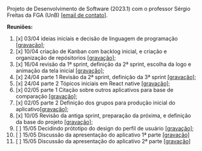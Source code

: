 Projeto de Desenvolvimento de Software (2023.1) com o professor Sérgio Freitas da FGA (UnB) [[email de contato]](mailto:sergiofreitas@unb.br).

**Reuniões:**

1. [x] 03/04 ideias iniciais e decisão de linguagem de programação [[gravação]](https://youtu.be/oCo3_l9yjag);
2. [x] 10/04 criação de Kanban com backlog inicial, e criação e organização de repósitorios [[gravação]](https://youtu.be/O5FdUxWQ-uo);
3. [x] 16/04 revisão da 1ª sprint, definição da 2ª sprint, escolha da logo e animação da tela inicial [[gravação]](https://youtu.be/jxAqiAvt2C0);
4. [x] 24/04 parte 1 Revisão da 2ª sprint, definição da 3ª sprint [[gravação]](https://youtu.be/WNyN6yPAbT0);
5. [x] 24/04 parte 2  Tópicos iniciais em React native [[gravação]](https://youtu.be/b4VeMpOEmks);
6. [x] 02/05 parte 1 Citação sobre outros aplicativos para base de comparação [[gravação]](https://youtu.be/aX6EJ64jHoY);
7. [x] 02/05 parte 2  Definição dos grupos para produção inicial do aplicativo[[gravação]](https://youtu.be/rBXUtj7sAX0);
8. [x] 10/05 Revisão da antiga sprint, preparação da próxima, e definição da base do projeto [[gravação]](https://youtu.be/Sq1C0Nz8zZM);
9. [ ] 15/05 Decidindo prótotipo do design do perfil de usuário [[gravação]](https://drive.google.com/file/d/12aYS3isiaclU01EWkF-XBJlAocpCyMh5/view?usp=sharing);
10. [ ] 15/05 Discussão da apresentação do aplicativo 1ª parte [[gravação]](https://drive.google.com/file/d/1DQeybHv8wfz6V4rFa_KG2fHRNKmDh2w4/view?usp=share_link)
11. [ ] 15/05 Discussão da apresentação do aplicativo 2ª parte [[gravação]](https://drive.google.com/file/d/1DQeybHv8wfz6V4rFa_KG2fHRNKmDh2w4/view?usp=share_link)
